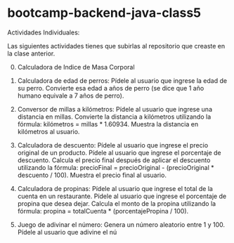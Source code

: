 # bootcamp-backend-java-class5

Actividades Individuales:

Las siguientes actividades tienes que subirlas al repositorio que creaste en la clase anterior.

0) Calculadora de Indice de Masa Corporal

1) Calculadora de edad de perros:
Pídele al usuario que ingrese la edad de su perro.
Convierte esa edad a años de perro (se dice que 1 año humano equivale a 7 años de perro).

2) Conversor de millas a kilómetros:
Pídele al usuario que ingrese una distancia en millas.
Convierte la distancia a kilómetros utilizando la fórmula: kilómetros = millas * 1.60934.
Muestra la distancia en kilómetros al usuario.

3) Calculadora de descuento:
Pídele al usuario que ingrese el precio original de un producto.
Pídele al usuario que ingrese el porcentaje de descuento.
Calcula el precio final después de aplicar el descuento utilizando la fórmula: precioFinal = precioOriginal - (precioOriginal * descuento / 100).
Muestra el precio final al usuario.

4) Calculadora de propinas:
Pídele al usuario que ingrese el total de la cuenta en un restaurante.
Pídele al usuario que ingrese el porcentaje de propina que desea dejar.
Calcula el monto de la propina utilizando la fórmula: propina = totalCuenta * (porcentajePropina / 100).

5) Juego de adivinar el número:
Genera un número aleatorio entre 1 y 100. Pídele al usuario que adivine el nú
